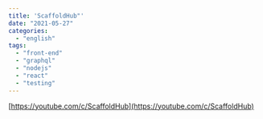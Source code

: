 ```yaml
---
title: 'ScaffoldHub"'
date: "2021-05-27"
categories:
  - "english"
tags:
  - "front-end"
  - "graphql"
  - "nodejs"
  - "react"
  - "testing"
---
```


[https://youtube.com/c/ScaffoldHub](https://youtube.com/c/ScaffoldHub)
